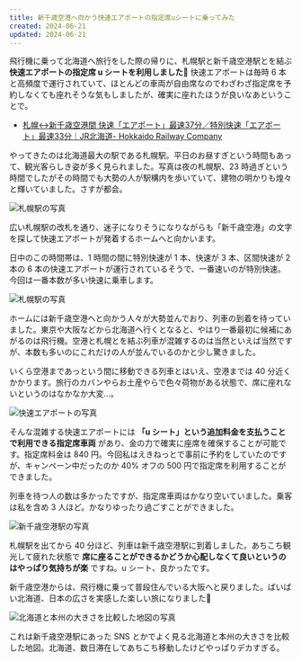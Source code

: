```yaml
---
title: 新千歳空港へ向かう快速エアポートの指定席uシートに乗ってみた
created: 2024-06-21
updated: 2024-06-21
---
```


飛行機に乗って北海道へ旅行をした際の帰りに、札幌駅と新千歳空港駅とを結ぶ **快速エアポートの指定席 u シートを利用しました🚋** 快速エアポートは毎時 6 本と高頻度で運行されていて、ほとんどの車両が自由席なのでわざわざ指定席を予約しなくても座れそうな気もしましたが、確実に座れたほうが良いなあということで。

- [札幌↔新千歳空港間 快速「エアポート」最速37分／特別快速「エアポート」最速33分｜JR北海道- Hokkaido Railway Company](https://www.jrhokkaido.co.jp/airport/)

やってきたのは北海道最大の駅である札幌駅。平日のお昼すぎという時間もあって、観光客らしき姿が多く見られました。写真は夜の札幌駅、23 時過ぎという時間でしたがその時間でも大勢の人が駅構内を歩いていて、建物の明かりも煌々と輝いていました。さすが都会。

![札幌駅の写真](10696f09-255c-4271-c925-6968488f9800)

広い札幌駅の改札を通り、迷子になりそうになりながらも「新千歳空港」の文字を探して快速エアポートが発着するホームへと向かいます。

日中のこの時間帯は、1 時間の間に特別快速が 1 本、快速が 3 本、区間快速が 2 本の 6 本の快速エアポートが運行されているそうで、一番速いのが特別快速。今回は一番本数が多い快速に乗車します。

![札幌駅の写真](617a2d3f-046f-4860-4886-083e0d5a9700)

ホームには新千歳空港へと向かう人々が大勢並んでおり、列車の到着を待っていました。東京や大阪などから北海道へ行くとなると、やはり一番最初に候補にあがるのは飛行機。空港と札幌とを結ぶ列車が混雑するのは当然といえば当然ですが、本数も多いのにこれだけの人が並んでいるのかと少し驚きました。

いくら空港まであっという間に移動できる列車とはいえ、空港までは 40 分近くかかります。旅行のカバンやらお土産やらで色々荷物がある状態で、席に座れないというのはなかなか大変…。

![快速エアポートの写真](69a15d8e-3576-4812-9d08-24d70b8a2000)

そんな混雑する快速エアポートには **「u シート」という追加料金を支払うことで利用できる指定席車両** があり、金の力で確実に座席を確保することが可能です。指定席料金は 840 円。今回私はえきねっとで事前に予約をしていたのですが、キャンペーン中だったのか 40% オフの 500 円で指定席を利用することができました。

列車を待つ人の数は多かったですが、指定席車両はかなり空いていました。乗客は私を含め 3 人ほど。かなりゆったり過ごすことができました。

![新千歳空港駅の写真](603777e9-589f-48e7-7a63-39b3e567a200)

札幌駅を出てから 40 分ほど、列車は新千歳空港駅に到着しました。あちこち観光して疲れた状態で **席に座ることができるかどうか心配しなくて良いというのはやっぱり気持ちが楽** ですね。u シート、良かったです。

新千歳空港からは、飛行機に乗って普段住んでいる大阪へと戻りました。ばいばい北海道、日本の広さを実感した楽しい旅になりました👋

![北海道と本州の大きさを比較した地図の写真](ce6daacb-c246-4285-6b0c-b2b8705dc800)

これは新千歳空港駅にあった SNS とかでよく見る北海道と本州の大きさを比較した地図。北海道、数日滞在してあちこち移動したけどやっぱりデカすぎる。
